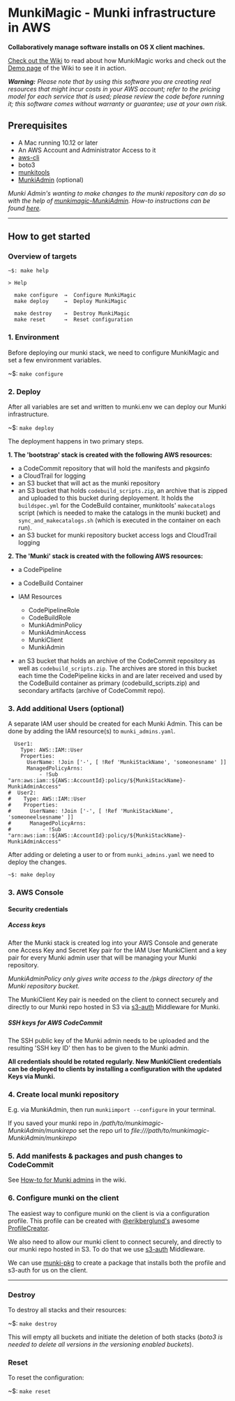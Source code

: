 # MunkiMagic - Munki infrastructure in AWS

**Collaboratively manage software installs on OS X client machines.**

[Check out the Wiki](https://github.com/chaosbunker/munkimagic-in-aws/wiki/) to read about how MunkiMagic works and check out the [Demo page](https://github.com/chaosbunker/munkimagic-in-aws/wiki/Demo) of the Wiki to see it in action.

_**Warning:** Please note that by using this software you are creating real resources that might incur costs in your AWS account; refer to the pricing model for each service that is used; please review the code before running it; this software comes without warranty or guarantee; use at your own risk._

## Prerequisites
- A Mac running 10.12 or later
- An AWS Account and Administrator Access to it
- [aws-cli](https://docs.aws.amazon.com/cli/latest/userguide/cli-install-macos.html)
- boto3
- [munkitools](https://github.com/munki/munki/releases)
- [MunkiAdmin](https://github.com/hjuutilainen/munkiadmin/releases) (optional)

_Munki Admin's wanting to make changes to the munki repository can do so with the help of [munkimagic-MunkiAdmin](https://github.com/chaosbunker/munkimagic-MunkiAdmin). How-to instructions can be found [here](https://github.com/chaosbunker/munkimagic-in-aws/wiki/How-to-for-Munki-admins)._

---

## How to get started
### Overview of targets
```
~$: make help

> Help

  make configure  →  Configure MunkiMagic
  make deploy     →  Deploy MunkiMagic

  make destroy    →  Destroy MunkiMagic
  make reset      →  Reset configuration
```

### 1. Environment
Before deploying our munki stack, we need to configure MunkiMagic and set a few environment variables.

~$: `make configure`

### 2. Deploy

After all variables are set and written to munki.env we can deploy our Munki infrastructure. 

~$: `make deploy`

The deployment happens in two primary steps. 

**1. The 'bootstrap' stack is created with the following AWS resources:**

- a CodeCommit repository that will hold the manifests and pkgsinfo
- a CloudTrail for logging
- an S3 bucket that will act as the munki repository
- an S3 bucket that holds `codebuild_scripts.zip`, an archive that is zipped and uploaded to this bucket during deployement. It holds the `buildspec.yml` for the CodeBuild container, munkitools' `makecatalogs` script (which is needed to make the catalogs in the munki bucket) and `sync_and_makecatalogs.sh` (which is executed in the container on each run).
- an S3 bucket for munki repository bucket access logs and CloudTrail logging

**2. The 'Munki' stack is created with the following AWS resources:**
- a CodePipeline
- a CodeBuild Container
- IAM Resources
	- CodePipelineRole
	- CodeBuildRole
	- MunkiAdminPolicy
	- MunkiAdminAccess
	- MunkiClient
	- MunkiAdmin

- an S3 bucket that holds an archive of the CodeCommit repository as well as `codebuild_scripts.zip`. The archives are stored in this bucket each time the CodePipeline kicks in and are later received and used by the CodeBuild container as primary (codebuild_scripts.zip) and secondary artifacts (archive of CodeCommit repo).

### 3. Add additional Users (optional)

A separate IAM user should be created for each Munki Admin. This can be done by adding the IAM resource(s) to `munki_admins.yaml`.

```
  User1:
    Type: AWS::IAM::User
    Properties:
      UserName: !Join ['-', [ !Ref 'MunkiStackName', 'someonesname' ]]
      ManagedPolicyArns:
          - !Sub "arn:aws:iam::${AWS::AccountId}:policy/${MunkiStackName}-MunkiAdminAccess"
#  User2:
#    Type: AWS::IAM::User
#    Properties:
#      UserName: !Join ['-', [ !Ref 'MunkiStackName', 'someoneelsesname' ]]
#      ManagedPolicyArns:
#          - !Sub "arn:aws:iam::${AWS::AccountId}:policy/${MunkiStackName}-MunkiAdminAccess"
```
After adding or deleting a user to or from `munki_admins.yaml` we need to deploy the changes.

```
~$: make deploy
```


### 3. AWS Console

#### Security credentials
##### Access keys
After the Munki stack is created log into your AWS Console and generate one Access Key and Secret Key pair for the IAM User MunkiClient and a key pair for every Munki admin user that will be managing your Munki repository.

_MunkiAdminPolicy only gives write access to the /pkgs directory of the Munki repository bucket._

The MunkiClient Key pair is needed on the client to connect securely and directly to our Munki repo hosted in S3 via [s3-auth](https://github.com/waderobson/s3-auth) Middleware for Munki.

##### SSH keys for AWS CodeCommit
The SSH public key of the Munki admin needs to be uploaded and the resulting 'SSH key ID' then has to be given to the Munki admin.

__All credentials should be rotated regularly. New MunkiClient credentials can be deployed to clients by installing a configuration with the updated Keys via Munki.__

### 4. Create local munki repository

E.g. via MunkiAdmin, then run `munkiimport --configure` in your terminal.

If you saved your munki repo in _/path/to/munkimagic-MunkiAdmin/munkirepo_ set the repo url to _file:///path/to/munkimagic-MunkiAdmin/munkirepo_

### 5. Add manifests & packages and push changes to CodeCommit

See [How-to for Munki admins](https://github.com/chaosbunker/munkimagic-in-aws/wiki/How-to-for-Munki-admins) in the wiki.

### 6. Configure munki on the client

The easiest way to configure munki on the client is via a configuration profile. This profile can be created with [@erikberglund's](https://github.com/erikberglund) awesome [ProfileCreator](https://github.com/erikberglund/ProfileCreator).

We also need to allow our munki client to connect securely, and directly to our munki repo hosted in S3. To do that we use [s3-auth](https://github.com/waderobson/s3-auth) Middleware.

We can use [munki-pkg](https://github.com/munki/munki-pkg) to create a package that installs both the profile and s3-auth for us on the client.

---
### Destroy

To destroy all stacks and their resources:

~$: `make destroy`

This will empty all buckets and initiate the deletion of both stacks (_boto3 is needed to delete all versions in the versioning enabled buckets_).

### Reset
To reset the configuration:

~$: `make reset`


